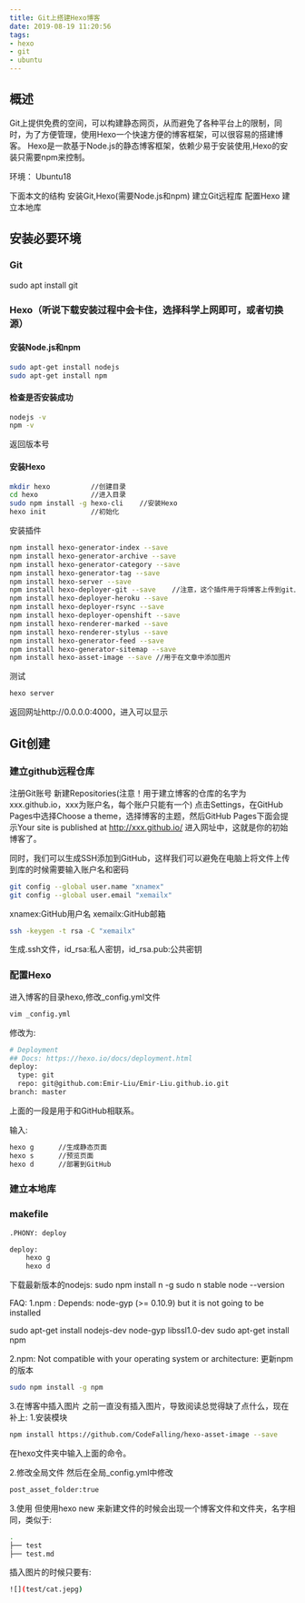 ```yaml
---
title: Git上搭建Hexo博客
date: 2019-08-19 11:20:56
tags: 
- hexo
- git
- ubuntu
---
```

## 概述
Git上提供免费的空间，可以构建静态网页，从而避免了各种平台上的限制，同时，为了方便管理，使用Hexo一个快速方便的博客框架，可以很容易的搭建博客。
Hexo是一款基于Node.js的静态博客框架，依赖少易于安装使用,Hexo的安装只需要npm来控制。

环境：
Ubuntu18

下面本文的结构
安装Git,Hexo(需要Node.js和npm)
建立Git远程库
配置Hexo
建立本地库

## 安装必要环境
### Git
sudo apt install git
### Hexo（听说下载安装过程中会卡住，选择科学上网即可，或者切换源）
#### 安装Node.js和npm
```bash
sudo apt-get install nodejs
sudo apt-get install npm
```
#### 检查是否安装成功
```bash
nodejs -v
npm -v
```
返回版本号
#### 安装Hexo

```bash
mkdir hexo			//创建目录
cd hexo				//进入目录
sudo npm install -g hexo-cli	//安装Hexo
hexo init			//初始化
```
安装插件
```bash
npm install hexo-generator-index --save
npm install hexo-generator-archive --save
npm install hexo-generator-category --save
npm install hexo-generator-tag --save
npm install hexo-server --save
npm install hexo-deployer-git --save	//注意，这个插件用于将博客上传到git上。
npm install hexo-deployer-heroku --save
npm install hexo-deployer-rsync --save
npm install hexo-deployer-openshift --save
npm install hexo-renderer-marked --save
npm install hexo-renderer-stylus --save
npm install hexo-generator-feed --save
npm install hexo-generator-sitemap --save
npm install hexo-asset-image --save //用于在文章中添加图片
```
测试
```bash
hexo server
```
返回网址http://0.0.0.0:4000，进入可以显示

## Git创建
### 建立github远程仓库
注册Git账号
新建Repositories(注意！用于建立博客的仓库的名字为xxx.github.io，xxx为账户名，每个账户只能有一个)
点击Settings，在GitHub Pages中选择Choose a theme，选择博客的主题，然后GitHub Pages下面会提示Your site is published at http://xxx.github.io/
进入网址中，这就是你的初始博客了。

同时，我们可以生成SSH添加到GitHub，这样我们可以避免在电脑上将文件上传到库的时候需要输入账户名和密码

```bash
git config --global user.name "xnamex"
git config --global user.email "xemailx"
```
xnamex:GitHub用户名
xemailx:GitHub邮箱

```bash
ssh -keygen -t rsa -C "xemailx"
```
生成.ssh文件，id_rsa:私人密钥，id_rsa.pub:公共密钥

### 配置Hexo

进入博客的目录hexo,修改_config.yml文件
```bash
vim _config.yml
```
修改为:
```bash
# Deployment
## Docs: https://hexo.io/docs/deployment.html
deploy:
  type: git
  repo: git@github.com:Emir-Liu/Emir-Liu.github.io.git
branch: master
```
上面的一段是用于和GitHub相联系。

输入:
```bash
hexo g		//生成静态页面
hexo s		//预览页面
hexo d		//部署到GitHub
```
### 建立本地库

### makefile
```bash
.PHONY: deploy

deploy:
	hexo g
	hexo d
```


下载最新版本的nodejs:
sudo npm install n -g
sudo n stable
node --version

FAQ:
1.npm : Depends: node-gyp (>= 0.10.9) but it is not going to be installed

sudo apt-get install nodejs-dev node-gyp libssl1.0-dev
sudo apt-get install npm

2.npm: Not compatible with your operating system or architecture:
更新npm的版本
```bash
sudo npm install -g npm
```

3.在博客中插入图片
之前一直没有插入图片，导致阅读总觉得缺了点什么，现在补上:
1.安装模块
```bash
npm install https://github.com/CodeFalling/hexo-asset-image --save
```
在hexo文件夹中输入上面的命令。

2.修改全局文件
然后在全局_config.yml中修改
```bash
post_asset_folder:true
```

3.使用
但使用hexo new 来新建文件的时候会出现一个博客文件和文件夹，名字相同，类似于:
```bash
.
├── test
├── test.md
```
插入图片的时候只要有:
```bash
![](test/cat.jepg)
```
